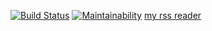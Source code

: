 [![Build Status](https://travis-ci.com/rexemtoxa/project-lvl3-s390.svg?branch=master)](https://travis-ci.com/rexemtoxa/project-lvl3-s390)
[![Maintainability](https://api.codeclimate.com/v1/badges/05eefd3f46e12d75032e/maintainability)](https://codeclimate.com/github/rexemtoxa/project-lvl3-s390/maintainability)
[my rss reader](rss-reader-ar.surge.sh)
